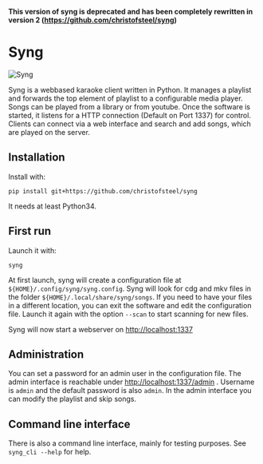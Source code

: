 **This version of syng is deprecated and has been completely rewritten in version 2 (https://github.com/christofsteel/syng)**

Syng
====

![Syng](https://raw.githubusercontent.com/christofsteel/syng/master/syng.png)

Syng is a webbased karaoke client written in Python. It manages a
playlist and forwards the top element of playlist to a configurable
media player. Songs can be played from a library or from youtube. Once
the software is started, it listens for a HTTP connection (Default on
Port 1337) for control. Clients can connect via a web interface and
search and add songs, which are played on the server.

Installation
------------

Install with:

    pip install git+https://github.com/christofsteel/syng

It needs at least Python34.

First run
---------

Launch it with:

    syng

At first launch, syng will create a configuration file at
`${HOME}/.config/syng/syng.config`. Syng will look for cdg and mkv files
in the folder `${HOME}/.local/share/syng/songs`. If you need to have
your files in a different location, you can exit the software and edit
the configuration file. Launch it again with the option `--scan` to
start scanning for new files.

Syng will now start a webserver on <http://localhost:1337>

Administration
--------------

You can set a password for an admin user in the configuration file. The
admin interface is reachable under <http://localhost:1337/admin> .
Username is `admin` and the default password is also `admin`. In the
admin interface you can modify the playlist and skip songs.

Command line interface
----------------------

There is also a command line interface, mainly for testing purposes. See
`syng_cli --help` for help.
